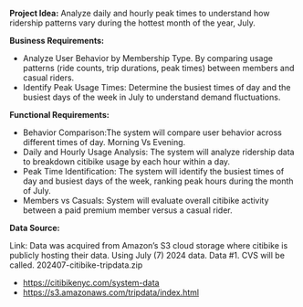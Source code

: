 **Project Idea:** Analyze daily and hourly peak times to understand how ridership patterns vary during the hottest month of the year,  July.

**Business Requirements:**

- Analyze User Behavior by Membership Type. By comparing usage patterns (ride counts, trip durations, peak times) between members and casual riders.
- Identify Peak Usage Times: Determine the busiest times of day and the busiest days of the week in July to understand demand fluctuations.

**Functional Requirements:** 

- Behavior Comparison:The system will compare user behavior across different times of day. Morning Vs Evening.
- Daily and Hourly Usage Analysis: The system will analyze ridership data to breakdown citibike usage by each hour within a day.
- Peak Time Identification: The system will identify the busiest times of day and busiest days of the week, ranking peak hours during the month of July.
- Members vs Casuals: System will evaluate overall citibike activity between a paid premium member versus a casual rider.

**Data Source:**

Link:
Data was acquired from Amazon’s S3 cloud storage where citibike is publicly hosting their data. Using July (7) 2024 data. Data #1. CVS will be called. 202407-citibike-tripdata.zip

- https://citibikenyc.com/system-data
- https://s3.amazonaws.com/tripdata/index.html





